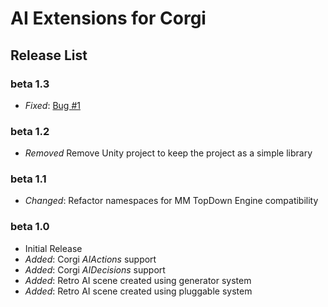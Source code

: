 # AI Extensions for Corgi

## Release List

### beta 1.3

* _Fixed_: [Bug #1](https://github.com/thebitcave/ai-brain-graph-for-mmtools/issues/1)

### beta 1.2

* _Removed_ Remove Unity project to keep the project as a simple library

### beta 1.1

* _Changed_: Refactor namespaces for MM TopDown Engine compatibility

### beta 1.0

* Initial Release
* _Added_: Corgi _AIActions_ support
* _Added_: Corgi _AIDecisions_ support
* _Added_: Retro AI scene created using generator system
* _Added_: Retro AI scene created using pluggable system
